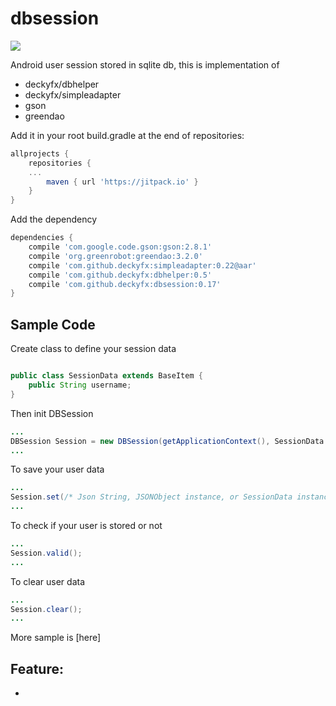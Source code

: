 # dbsession
[![](https://jitpack.io/v/deckyfx/dbsession.svg)](https://jitpack.io/#deckyfx/dbsession)

Android user session stored in sqlite db, this is implementation of 

* deckyfx/dbhelper
* deckyfx/simpleadapter
* gson
* greendao

Add it in your root build.gradle at the end of repositories:

```gradle
allprojects {
	repositories {
	...
		maven { url 'https://jitpack.io' }
	}
}
```
Add the dependency

```gradle
dependencies {
    compile 'com.google.code.gson:gson:2.8.1'
    compile 'org.greenrobot:greendao:3.2.0'
    compile 'com.github.deckyfx:simpleadapter:0.22@aar'
    compile 'com.github.deckyfx:dbhelper:0.5'
    compile 'com.github.deckyfx:dbsession:0.17'
}
```

## Sample Code


Create class to define your session data
```java

public class SessionData extends BaseItem {
    public String username;
}

```

Then init DBSession
```java
...
DBSession Session = new DBSession(getApplicationContext(), SessionData.class);
...

```

To save your user data
```java
...
Session.set(/* Json String, JSONObject instance, or SessionData instance*/);
...

```

To check if your user is stored or not
```java
...
Session.valid();
...

```

To clear user data
```java
...
Session.clear();
...

```

More sample is [here]

## Feature:

 * 
